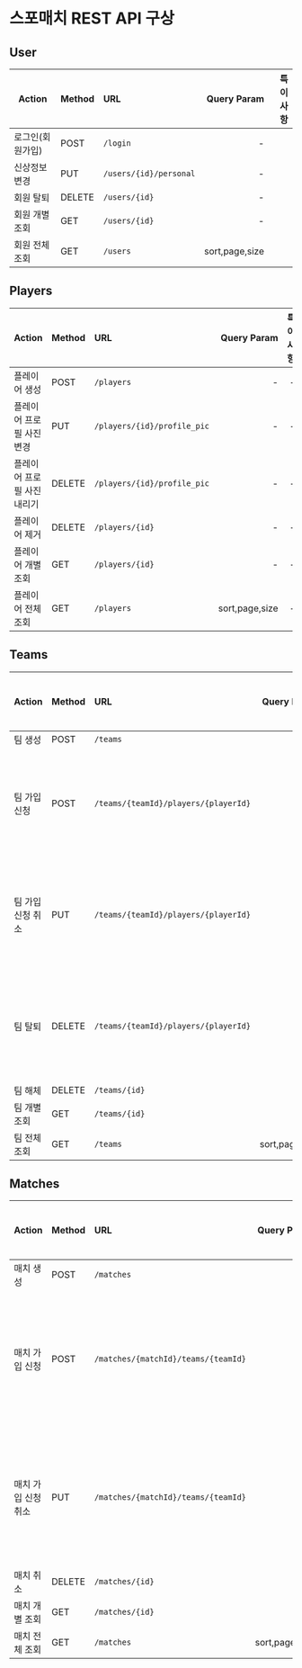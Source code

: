# 스포매치 REST API 구상

## User

| Action        | Method       | URL   | Query Param | 특이 사항 |
| ------------- |:-------------| :---- | -----------:| -------: |
| 로그인(회원가입) | POST | `/login` | - |
| 신상정보 변경 | PUT | `/users/{id}/personal` | - |
| 회원 탈퇴 | DELETE | `/users/{id}` | - |
| 회원 개별 조회 | GET | `/users/{id}` | - |
| 회원 전체 조회 | GET | `/users` | sort,page,size |

## Players

| Action        | Method       | URL   | Query Param | 특이 사항 |
| ------------- |:-------------| :---- | -----------:| -------: |
| 플레이어 생성 | POST | `/players` | - | - |
| 플레이어 프로필 사진 변경 | PUT | `/players/{id}/profile_pic` | - | - |
| 플레이어 프로필 사진 내리기 | DELETE | `/players/{id}/profile_pic` | - | - |
| 플레이어 제거 | DELETE | `/players/{id}` | - | - |
| 플레이어 개별 조회 | GET | `/players/{id}` | - | - |
| 플레이어 전체 조회 | GET | `/players` | sort,page,size | - |

## Teams

| Action        | Method       | URL   | Query Param | 특이 사항 |
| ------------- |:-------------| :---- | -----------:| -------: |
| 팀 생성 | POST | `/teams` | - | - |
| 팀 가입 신청 | POST | `/teams/{teamId}/players/{playerId}` | - | 리더가 수행 시 **수락** |
| 팀 가입 신청 취소 | PUT | `/teams/{teamId}/players/{playerId}` | - | 리더가 수행 시 **거절** |
| 팀 탈퇴 | DELETE | `/teams/{teamId}/players/{playerId}` | - | 리더가 수행 시 **강퇴** |
| 팀 해체 | DELETE | `/teams/{id}` | - | - |
| 팀 개별 조회 | GET | `/teams/{id}` | - | - |
| 팀 전체 조회 | GET | `/teams` | sort,page,size | - |

## Matches

| Action        | Method       | URL   | Query Param | 특이 사항 |
| ------------- |:-------------| :---- | -----------:| -------: |
| 매치 생성 | POST | `/matches` | - | - |
| 매치 가입 신청 | POST | `/matches/{matchId}/teams/{teamId}` | - | 홈팀 리더가 수행 시 **수락** |
| 매치 가입 신청 취소 | PUT | `/matches/{matchId}/teams/{teamId}` | - | 홈팀 리더가 수행 시 **거절** |
| 매치 취소 | DELETE | `/matches/{id}` | - | - |
| 매치 개별 조회 | GET | `/matches/{id}` | - | - |
| 매치 전체 조회 | GET | `/matches` | sort,page,size | - |
